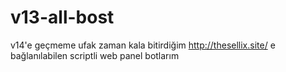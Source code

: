 # v13-all-bost
v14'e geçmeme ufak zaman kala bitirdiğim http://thesellix.site/ e bağlanılabilen scriptli web panel botlarım
